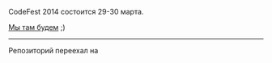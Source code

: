 CodeFest 2014 состоится 29-30 марта.

[Мы там будем](http://2014.codefest.ru/lecture/790) ;)

----

Репозиторий переехал на [](https://github.com/bevis-ui/bevis-and-bt-speech)
